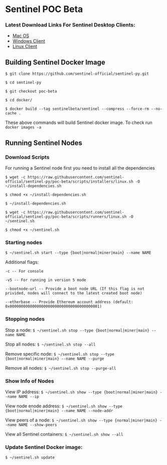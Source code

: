 # Sentinel POC Beta

### Latest Download Links For Sentinel Desktop Clients:
- [  Mac OS  ](https://storage.googleapis.com/sentinel-packages/sentinel-wallet-1.0.0.dmg)
- [  Windows Client  ](https://storage.googleapis.com/sentinel-packages/SentinelWalletInstaller.exe)
- [  Linux Client  ](https://storage.googleapis.com/sentinel-packages/sentinelwallet_v1.0.0_amd64.deb) 

## Building Sentinel Docker Image

`$ git clone https://github.com/sentinel-official/sentinel-py.git`

`$ cd sentinel-py`

`$ git checkout poc-beta`

`$ cd docker/`

`$ docker build --tag sentinelbeta/sentinel --compress --force-rm --no-cache .`

These above commands will build Sentinel docker image. To check run `docker images -a`

## Running Sentinel Nodes

### Download Scripts

For running a Sentinel node first you need to install all the dependencies

`$ wget -c https://raw.githubusercontent.com/sentinel-official/sentinel-py/poc-beta/scripts/installers/linux.sh -O ~/install-dependencies.sh`

`$ chmod +x ~/install-dependencies.sh`

`$ ~/install-dependencies.sh`

`$ wget -c https://raw.githubusercontent.com/sentinel-official/sentinel-py/poc-beta/scripts/runners/linux.sh -O ~/sentinel.sh`

`$ chmod +x ~/sentinel.sh`

### Starting nodes

`$ ~/sentinel.sh start --type {boot|normal|miner|main} --name NAME`

Additional flags:

`-c -- For console`

`-v5 -- For running in version 5 mode`

`--bootnode-url -- Provide a boot node URL (If this flag is not privided, nodes will connect to the latest created boot node)`

`--etherbase -- Provide Ethereum account address (default: 0x0000000000000000000000000000000000000001)`

### Stopping nodes

Stop a node: `$ ~/sentinel.sh stop --type {boot|normal|miner|main} --name NAME`

Stop all nodes: `$ ~/sentinel.sh stop --all`

Remove specific node: `$ ~/sentinel.sh stop --type {boot|normal|miner|main} --name NAME --purge`

Remove all nodes: `$ ~/sentinel.sh stop --purge-all`

### Show Info of Nodes

View IP address: `$ ~/sentinel.sh show --type {boot|normal|miner|main} --name NAME --ip`

View node enode address: `$ ~/sentinel.sh show --type {boot|normal|miner|main} --name NAME --node-addr`

View peers of a node: `$ ~/sentinel.sh show --type {normal|miner|main} --name NAME --show-peers`

View all Sentinel containers: `$ ~/sentinel.sh show --all`

### Update Sentinel Docker image:

`$ ~/sentinel.sh update`
